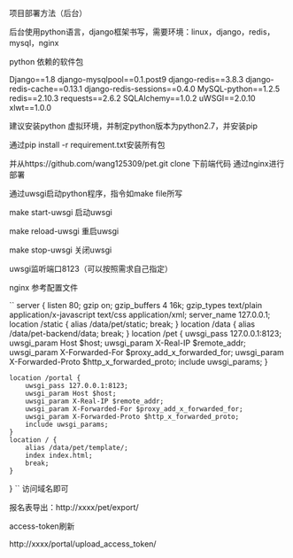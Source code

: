 项目部署方法（后台）

后台使用python语言，django框架书写，需要环境：linux，django，redis，mysql，nginx

python 依赖的软件包

Django==1.8
django-mysqlpool==0.1.post9
django-redis==3.8.3
django-redis-cache==0.13.1
django-redis-sessions==0.4.0
MySQL-python==1.2.5
redis==2.10.3
requests==2.6.2
SQLAlchemy==1.0.2
uWSGI==2.0.10
xlwt==1.0.0

建议安装python 虚拟环境，并制定python版本为python2.7，并安装pip

通过pip install -r requirement.txt安装所有包

并从https://github.com/wang125309/pet.git clone 下前端代码 通过nginx进行部署

通过uwsgi启动python程序，指令如make file所写

make start-uwsgi 启动uwsgi

make reload-uwsgi 重启uwsgi

make stop-uwsgi 关闭uwsgi

uwsgi监听端口8123（可以按照需求自己指定）

nginx 参考配置文件


``
server {
	listen 80;
    gzip on;
    gzip_buffers 4 16k;
    gzip_types       text/plain application/x-javascript text/css application/xml;
	server_name 127.0.0.1;
    location /static {
        alias /data/pet/static;
        break;
    }
    location /data {
        alias /data/pet-backend/data;
        break;
    }
    location /pet {
		uwsgi_pass 127.0.0.1:8123;
	    uwsgi_param Host $host;
        uwsgi_param X-Real-IP $remote_addr;
        uwsgi_param X-Forwarded-For $proxy_add_x_forwarded_for;
        uwsgi_param X-Forwarded-Proto $http_x_forwarded_proto;
        include uwsgi_params;
    }

    location /portal {
		uwsgi_pass 127.0.0.1:8123;
	    uwsgi_param Host $host;
        uwsgi_param X-Real-IP $remote_addr;
        uwsgi_param X-Forwarded-For $proxy_add_x_forwarded_for;
        uwsgi_param X-Forwarded-Proto $http_x_forwarded_proto;
        include uwsgi_params;
    }
	location / {
	    alias /data/pet/template/;
        index index.html;
        break;
    }
}
``
访问域名即可

报名表导出：http://xxxx/pet/export/

access-token刷新

http://xxxx/portal/upload_access_token/


